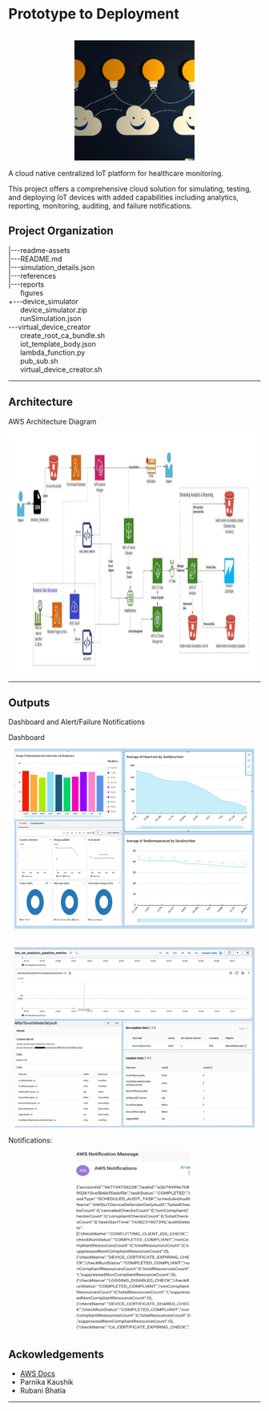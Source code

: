 Prototype to Deployment
==============================
<!-- PROJECT LOGO -->
<br />
<div align="center">
  <a>
    <img src="readme-assets/intro.png" alt="Logo" width="240" height="240">
  </a>
</div>

A cloud native centralized IoT platform for healthcare monitoring.

This project offers a comprehensive cloud solution for simulating, testing, and deploying IoT devices with added capabilities including analytics, reporting, monitoring, auditing, and failure notifications.

Project Organization
-----------

|---readme-assets  
|---README.md  
|---simulation_details.json  
|---references  
|---reports  
&nbsp;&nbsp;&nbsp;&nbsp;&nbsp;&nbsp;figures  
+---device_simulator  
&nbsp;&nbsp;&nbsp;&nbsp;&nbsp;&nbsp;device_simulator.zip  
&nbsp;&nbsp;&nbsp;&nbsp;&nbsp;&nbsp;runSimulation.json  
\---virtual_device_creator  
 &nbsp;&nbsp;&nbsp;&nbsp;&nbsp;&nbsp;create_root_ca_bundle.sh  
 &nbsp;&nbsp;&nbsp;&nbsp;&nbsp;&nbsp;iot_template_body.json  
 &nbsp;&nbsp;&nbsp;&nbsp;&nbsp;&nbsp;lambda_function.py  
 &nbsp;&nbsp;&nbsp;&nbsp;&nbsp;&nbsp;pub_sub.sh  
 &nbsp;&nbsp;&nbsp;&nbsp;&nbsp;&nbsp;virtual_device_creator.sh  
		
-----------

Architecture
------------
AWS Architecture Diagram

<div align="center">
  <a>
    <img src="readme-assets/aws-architecture-diagram.PNG" alt="Logo" width="720" height="480">
  </a>
</div>


------------

Outputs
------------
Dashboard and Alert/Failure Notifications 

Dashboard

<div align="center">
  <a>
    <img src="readme-assets/dashboard.PNG" alt="Logo" width="480" height="360">
  </a>
</div>
<br/>
<br/>
<div align="center">
  <a>
    <img src="readme-assets/dashboard-metrics.PNG" alt="Logo" width="480" height="360">
  </a>
</div>

Notifications:

<div align="center">
  <a>
    <img src="readme-assets/notifications-audit.jpg" alt="Logo" width="240" height="360">
  </a>
</div>

Ackowledgements
------------
* [AWS Docs](https://docs.aws.amazon.com/)
* Parnika Kaushik
* Rubani Bhatia
--------
